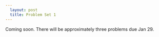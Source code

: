 ```yaml
---
  layout: post
  title: Problem Set 1
---
```

Coming soon. There will be approximately three problems due Jan 29.
